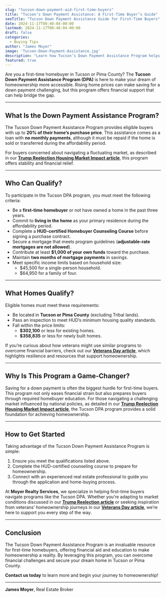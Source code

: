 ```yaml
---
slug: "tucson-down-payment-aid-first-time-buyers"
title: "Tucson’s Down Payment Assistance: A First-Time Buyer’s Guide"
seoTitle: "Tucson Down Payment Assistance Guide for First-Time Buyers"
date: 2024-11-17T00:40:04-00:00
lastmod: 2024-11-17T00:40:04-00:00
draft: false
categories:
  - Buying Tips
author: "James Moyer"
image: 'Tucson-Down-Payment-Assistance.jpg'
description: "Learn how Tucson’s Down Payment Assistance Program helps first-time buyers achieve their dream of homeownership."
featured: true
---
```


Are you a first-time homebuyer in Tucson or Pima County? The **Tucson Down Payment Assistance Program (DPA)** is here to make your dream of homeownership more accessible. Rising home prices can make saving for a down payment challenging, but this program offers financial support that can help bridge the gap.

---

## What Is the Down Payment Assistance Program?

The Tucson Down Payment Assistance Program provides eligible buyers with up to **20% of their home’s purchase price**. This assistance comes as a loan with **no monthly payments**, although it must be repaid if the home is sold or transferred during the affordability period.

For buyers concerned about navigating a fluctuating market, as described in our **[Trump Reelection Housing Market Impact article](#)**, this program offers stability and financial relief.

---

## Who Can Qualify?

To participate in the Tucson DPA program, you must meet the following criteria:

- Be a **first-time homebuyer** or not have owned a home in the past three years.
- Commit to **living in the home** as your primary residence during the affordability period.
- Complete a **HUD-certified Homebuyer Counseling Course** before signing a purchase contract.
- Secure a mortgage that meets program guidelines (**adjustable-rate mortgages are not allowed**).
- Contribute at least **$1,000 of your own funds** toward the purchase.
- Maintain **two months of mortgage payments** in savings.
- Meet specific income limits based on household size:
  - $45,500 for a single-person household.
  - $64,950 for a family of four.

---

## What Homes Qualify?

Eligible homes must meet these requirements:

- Be located in **Tucson or Pima County** (excluding Tribal lands).
- Pass an inspection to meet HUD’s minimum housing quality standards.
- Fall within the price limits:
  - **$302,100** or less for existing homes.
  - **$358,835** or less for newly built homes.

If you’re curious about how veterans might use similar programs to overcome financial barriers, check out our **[Veterans Day article](#)**, which highlights resilience and resources that support homeownership.

---

## Why Is This Program a Game-Changer?

Saving for a down payment is often the biggest hurdle for first-time buyers. This program not only eases financial strain but also prepares buyers through required homebuyer education. For those navigating a challenging market influenced by national policies, as detailed in our **[Trump Reelection Housing Market Impact article](#)**, the Tucson DPA program provides a solid foundation for achieving homeownership.

---

## How to Get Started

Taking advantage of the Tucson Down Payment Assistance Program is simple:

1. Ensure you meet the qualifications listed above.
2. Complete the HUD-certified counseling course to prepare for homeownership.
3. Connect with an experienced real estate professional to guide you through the application and home-buying process.

At **Moyer Realty Services**, we specialize in helping first-time buyers navigate programs like the Tucson DPA. Whether you’re adapting to market conditions discussed in our **[Trump Reelection article](#)** or seeking inspiration from veterans’ homeownership journeys in our **[Veterans Day article](#)**, we’re here to support you every step of the way.

---

## Conclusion

The Tucson Down Payment Assistance Program is an invaluable resource for first-time homebuyers, offering financial aid and education to make homeownership a reality. By leveraging this program, you can overcome financial challenges and secure your dream home in Tucson or Pima County.

**Contact us today** to learn more and begin your journey to homeownership!

---

**James Moyer**, Real Estate Broker
